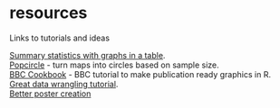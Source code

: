 # resources
Links to tutorials and ideas

[Summary statistics with graphs in a table](https://twitter.com/DataSci_Guy/status/1115122861734285313).  
[Popcircle](https://rgeomatic.hypotheses.org/1780) - turn maps into circles based on sample size.  
[BBC Cookbook](https://bbc.github.io/rcookbook/) - BBC tutorial to make publication ready graphics in R.  
[Great data wrangling tutorial](https://nceas.github.io/crescynt-training/tidy_coral).  
[Better poster creation](https://github.com/brentthorne/posterdown)


